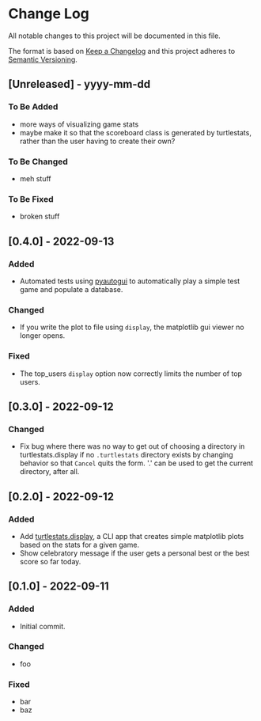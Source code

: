 # Change Log
All notable changes to this project will be documented in this file.
 
The format is based on [Keep a Changelog](http://keepachangelog.com/)
and this project adheres to [Semantic Versioning](http://semver.org/).
 
## [Unreleased] - yyyy-mm-dd
 
### To Be Added

- more ways of visualizing game stats
- maybe make it so that the scoreboard class is generated by turtlestats, rather than the user having to create their own?
 
### To Be Changed

- meh stuff
 
### To Be Fixed
 
- broken stuff

## [0.4.0] - 2022-09-13

### Added

- Automated tests using [pyautogui](https://pyautogui.readthedocs.io/en/latest/roadmap.html?highlight=window#roadmap) to automatically play a simple test game and populate a database.

### Changed

- If you write the plot to file using `display`, the matplotlib gui viewer no longer opens.

### Fixed

- The top_users `display` option now correctly limits the number of top users.

## [0.3.0] - 2022-09-12

### Changed

- Fix bug where there was no way to get out of choosing a directory in turtlestats.display if no `.turtlestats` directory exists by changing behavior so that `Cancel` quits the form. '.' can be used to get the current directory, after all.

## [0.2.0] - 2022-09-12

### Added

- Add [turtlestats.display](/README.md#command-line-usage), a CLI app that creates simple matplotlib plots based on the stats for a given game.
- Show celebratory message if the user gets a personal best or the best score so far today.

## [0.1.0] - 2022-09-11
 
### Added

- Initial commit.

### Changed

- foo

### Fixed

- bar
- baz